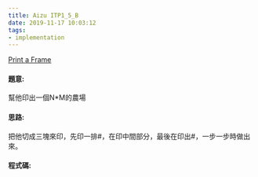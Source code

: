 ```yaml
---
title: Aizu ITP1_5_B
date: 2019-11-17 10:03:12
tags:
- implementation
---
```

[Print a Frame](http://judge.u-aizu.ac.jp/onlinejudge/description.jsp?id=ITP1_5_B)

#### 題意:
幫他印出一個N*M的農場
<!-- more -->
#### 思路:
把他切成三塊來印，先印一排#，在印中間部分，最後在印出#，一步一步時做出來。
#### 程式碼:

<script src="https://gist.github.com/Daviswww/5e547e5c108bdb7fa47d5036c02f5f2d.js"></script>